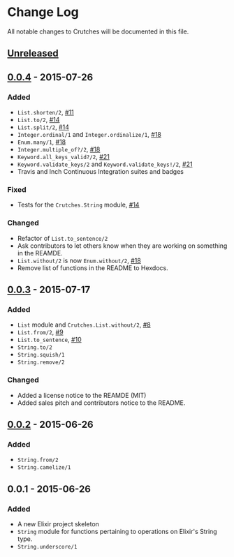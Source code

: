 # Change Log
All notable changes to Crutches will be documented in this file.

## [Unreleased][unreleased]

## [0.0.4] - 2015-07-26
### Added
- `List.shorten/2`, [#11](https://github.com/mykewould/crutches/pull/11)
- `List.to/2`, [#14](https://github.com/mykewould/crutches/pull/14)
- `List.split/2`, [#14](https://github.com/mykewould/crutches/pull/14)
- `Integer.ordinal/1` and `Integer.ordinalize/1`,
  [#18](https://github.com/mykewould/crutches/pull/18)
- `Enum.many/1`, [#18](https://github.com/mykewould/crutches/pull/18)
- `Integer.multiple_of?/2`, [#18](https://github.com/mykewould/crutches/pull/18)
- `Keyword.all_keys_valid?/2`, [#21](https://github.com/mykewould/crutches/pull/21)
- `Keyword.validate_keys/2` and `Keyword.validate_keys!/2`, [#21](https://github.com/mykewould/crutches/pull/21)
- Travis and Inch Continuous Integration suites and badges

### Fixed
- Tests for the `Crutches.String` module,
  [#14](https://github.com/mykewould/crutches/pull/14)

### Changed
- Refactor of `List.to_sentence/2`
- Ask contributors to let others know when they are working on something in the
  REAMDE.
- `List.without/2` is now `Enum.without/2`,
  [#18](https://github.com/mykewould/crutches/pull/18)
- Remove list of functions in the README to Hexdocs.

## [0.0.3] - 2015-07-17
### Added
- `List` module and `Crutches.List.without/2`,
  [#8](https://github.com/mykewould/crutches/pull/8)
- `List.from/2`, [#9](https://github.com/mykewould/crutches/pull/9)
- `List.to_sentence`, [#10](https://github.com/mykewould/crutches/pull/10)
- `String.to/2`
- `String.squish/1`
- `String.remove/2`

### Changed
- Added a license notice to the REAMDE (MIT)
- Added sales pitch and contributors notice to the README.

## [0.0.2] - 2015-06-26
### Added
- `String.from/2`
- `String.camelize/1`

## 0.0.1 - 2015-06-26
### Added
- A new Elixir project skeleton
- `String` module for functions pertaining to operations on Elixir's
  String type.
- `String.underscore/1`

[unreleased]: https://github.com/mykewould/crutches/compare/v0.0.4...HEAD
[0.0.4]: https://github.com/mykewould/crutches/compare/v0.0.3...v0.0.4
[0.0.3]: https://github.com/mykewould/crutches/compare/v0.0.2...v0.0.3
[0.0.2]: https://github.com/mykewould/crutches/compare/v0.0.1...v0.0.2
